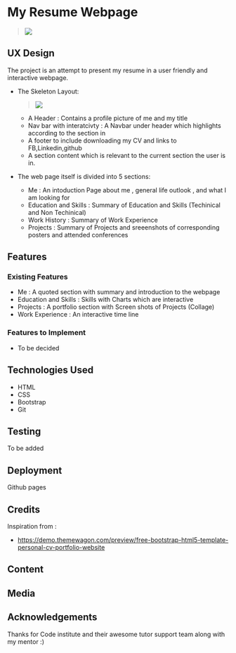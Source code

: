 # My Resume Webpage

> ![](https://github.com/rbnphlp/MyResumewebpage/blob/master/css/myresume/resume.png)

## UX Design 

The project is an attempt to present my resume in a user friendly and interactive webpage.

+ The Skeleton Layout:
     >![](https://github.com/rbnphlp/MyResumewebpage/blob/master/css/myresume/Slide1.jpg)

    - A Header : Contains a profile picture of me and  my title 
    - Nav bar with interatcivty : A  Navbar under header which highlights according to the section in
    - A footer to include downloading my CV and links to FB,Linkedin,github
    - A section content which is relevant to the current section the user is in.


+ The web page itself is divided into 5  sections:
   - Me :  An intoduction Page about me , general life outlook , and what I am looking for
   - Education and Skills : Summary of Education and  Skills (Techinical and Non Techinical)
   - Work History : Summary of Work Experience
   - Projects : Summary of Projects and sreeenshots of corresponding posters and attended conferences




## Features 


### Existing Features
+ Me : A  quoted section with summary and introduction to the webpage
+ Education and Skills : Skills with Charts which are interactive 
+ Projects :  A portfolio section with  Screen shots of Projects (Collage)
+  Work Experience : An interactive time  line 



### Features to Implement

+ To be decided



## Technologies Used

+ HTML 
+ CSS
+ Bootstrap
+ Git 


## Testing

 To be added 


## Deployment
Github pages

## Credits

Inspiration from :

+ https://demo.themewagon.com/preview/free-bootstrap-html5-template-personal-cv-portfolio-website

## Content 

## Media

## Acknowledgements
 Thanks for Code institute and their awesome tutor support team along with my mentor :)
 
